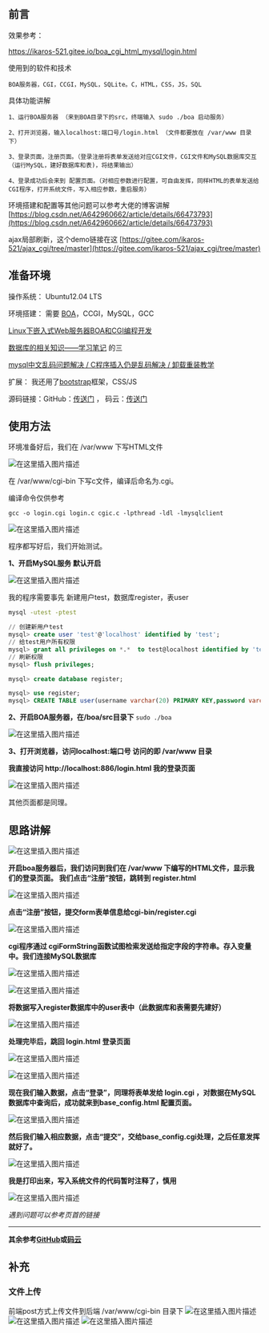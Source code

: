 ## 前言

效果参考：

https://ikaros-521.gitee.io/boa_cgi_html_mysql/login.html

使用到的软件和技术

	BOA服务器，CGI，CCGI，MySQL，SQLite。C，HTML，CSS，JS，SQL
	
具体功能讲解

	1、运行BOA服务器 （来到BOA目录下的src，终端输入 sudo ./boa 启动服务）
	
	2、打开浏览器，输入localhost:端口号/login.html （文件都要放在 /var/www 目录下）
	
	3、登录页面，注册页面。（登录注册将表单发送给对应CGI文件，CGI文件和MySQL数据库交互（运行MySQL，建好数据库和表)，将结果输出）
	
	4、登录成功后会来到 配置页面。（对相应参数进行配置，可自由发挥，同样HTML的表单发送给CGI程序，打开系统文件，写入相应参数，重启服务）
	
环境搭建和配置等其他问题可以参考大佬的博客讲解  [https://blog.csdn.net/A642960662/article/details/66473793](https://blog.csdn.net/A642960662/article/details/66473793)

ajax局部刷新，这个demo链接在这 [https://gitee.com/ikaros-521/ajax_cgi/tree/master](https://gitee.com/ikaros-521/ajax_cgi/tree/master)

## 准备环境

操作系统： Ubuntu12.04 LTS

环境搭建： 需要 [BOA](http://www.boa.org/)，CCGI，MySQL，GCC

[Linux下嵌入式Web服务器BOA和CGI编程开发](https://blog.csdn.net/Ikaros_521/article/details/102610768)

[数据库的相关知识——学习笔记](https://blog.csdn.net/Ikaros_521/article/details/102610768) 的三

[mysql中文乱码问题解决 / C程序插入仍是乱码解决 / 卸载重装教学](https://blog.csdn.net/Ikaros_521/article/details/102664117)

扩展： 我还用了[bootstrap](https://www.runoob.com/bootstrap/bootstrap-tutorial.html)框架，CSS/JS

源码链接：GitHub：[传送门](https://github.com/Ikaros-521/boa_cgi_html_mysql)  ， 码云：[传送门](https://gitee.com/ikaros-521/boa_cgi_html_mysql)

## 使用方法

环境准备好后，我们在 /var/www 下写HTML文件

![在这里插入图片描述](https://images.gitee.com/uploads/images/2019/1204/132133_b3009318_5140590.png)

在 /var/www/cgi-bin 下写c文件，编译后命名为.cgi。

编译命令仅供参考

 `gcc -o login.cgi login.c cgic.c -lpthread -ldl -lmysqlclient`
 
![在这里插入图片描述](https://images.gitee.com/uploads/images/2019/1204/132132_1fb658de_5140590.png)

程序都写好后，我们开始测试。


**1、开启MySQL服务    默认开启**

![在这里插入图片描述](https://images.gitee.com/uploads/images/2019/1204/132133_1a9afdc8_5140590.png)

我的程序需要事先   新建用户test，数据库register，表user

```bash
mysql -utest -ptest
```

```sql
// 创建新用户test
mysql> create user 'test'@'localhost' identified by 'test';
// 给test用户所有权限
mysql> grant all privileges on *.*  to test@localhost identified by 'test';
// 刷新权限
mysql> flush privileges;
```

```sql
mysql> create database register;
```

```sql
mysql> use register;
mysql> CREATE TABLE user(username varchar(20) PRIMARY KEY,password varchar(20));
```

**2、开启BOA服务器，在/boa/src目录下**    `sudo ./boa`

![在这里插入图片描述](https://images.gitee.com/uploads/images/2019/1204/132133_f700e66f_5140590.png)

**3、打开浏览器，访问localhost:端口号 访问的即 /var/www 目录**

**我直接访问 http://localhost:886/login.html  我的登录页面**

![在这里插入图片描述](https://images.gitee.com/uploads/images/2019/1204/132133_e7bdc3ce_5140590.png)
   
   其他页面都是同理。

## 思路讲解

![在这里插入图片描述](https://images.gitee.com/uploads/images/2019/1204/132132_571039c1_5140590.png)

**开启boa服务器后，我们访问到我们在 /var/www 下编写的HTML文件，显示我们的登录页面。
我们点击“注册”按钮，跳转到 register.html**

![在这里插入图片描述](https://images.gitee.com/uploads/images/2019/1204/132133_86b0bd91_5140590.png)

**点击“注册”按钮，提交form表单信息给cgi-bin/register.cgi**

![在这里插入图片描述](https://images.gitee.com/uploads/images/2019/1204/132132_d547f5dc_5140590.png)

**cgi程序通过 cgiFormString函数试图检索发送给指定字段的字符串。存入变量中。我们连接MySQL数据库**

![在这里插入图片描述](https://images.gitee.com/uploads/images/2019/1204/132133_cacd702b_5140590.png)

![在这里插入图片描述](https://images.gitee.com/uploads/images/2019/1204/132133_6fed70a0_5140590.png)

**将数据写入register数据库中的user表中（此数据库和表需要先建好）**

![在这里插入图片描述](https://images.gitee.com/uploads/images/2019/1204/132132_c2ec4688_5140590.png)

**处理完毕后，跳回 login.html 登录页面**

![在这里插入图片描述](https://images.gitee.com/uploads/images/2019/1204/132133_f52eddcc_5140590.png)

![在这里插入图片描述](https://images.gitee.com/uploads/images/2019/1204/132133_8c29a6c5_5140590.png)

**现在我们输入数据，点击“登录”，同理将表单发给 login.cgi ，对数据在MySQL数据库中查询后，成功就来到base_config.html 配置页面。**

![在这里插入图片描述](https://images.gitee.com/uploads/images/2019/1204/132132_2d22eb4b_5140590.png)

**然后我们输入相应数据，点击“提交”，交给base_config.cgi处理，之后任意发挥就好了。**

![在这里插入图片描述](https://images.gitee.com/uploads/images/2019/1204/132132_85401fe3_5140590.png)

**我是打印出来，写入系统文件的代码暂时注释了，慎用**

![在这里插入图片描述](https://images.gitee.com/uploads/images/2019/1204/132133_6d4c6fd5_5140590.png)

*遇到问题可以参考页首的链接*

---


**其余参考[GitHub](https://github.com/Ikaros-521/boa_cgi_html_mysql)或[码云](https://gitee.com/ikaros-521/boa_cgi_html_mysql)**

## 补充
### 文件上传
前端post方式上传文件到后端 /var/www/cgi-bin 目录下
![在这里插入图片描述](https://img-blog.csdnimg.cn/20210114163024637.png?x-oss-process=image/watermark,type_ZmFuZ3poZW5naGVpdGk,shadow_10,text_aHR0cHM6Ly9ibG9nLmNzZG4ubmV0L0lrYXJvc181MjE=,size_16,color_FFFFFF,t_70)
![在这里插入图片描述](https://img-blog.csdnimg.cn/20210114163624243.png)
![在这里插入图片描述](https://img-blog.csdnimg.cn/20210114163640400.png)
